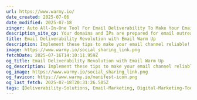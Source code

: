 ```yaml
---
url: https://www.warmy.io/
date_created: 2025-07-06
date_modified: 2025-07-18
zinger: Auto All-In-One Tool For Email Deliverability To Make Your Email Channel Reliable
description_site_cp: Your domains and IPs are prepared for email outreach campaigns, guaranteeing the highest email deliverability by utilizing state-of-the-art, AI-driven automation processes
title: Email Deliverability Revolution with Email Warm Up
description: Implement these tips to make your email channel reliable!.
image: https://www.warmy.io/social_sharing_link.png
fetchDate: 2025-07-16T14:10:11.959Z
og_title: Email Deliverability Revolution with Email Warm Up
og_description: Implement these tips to make your email channel reliable!.
og_image: https://www.warmy.io/social_sharing_link.png
og_favicon: https://www.warmy.io/manifest-icon.png
og_last_fetch: 2025-07-18T20:31:26.505Z
tags: [Deliverability-Solutions, Email-Marketing, Digital-Marketing-Tools]
---
```

